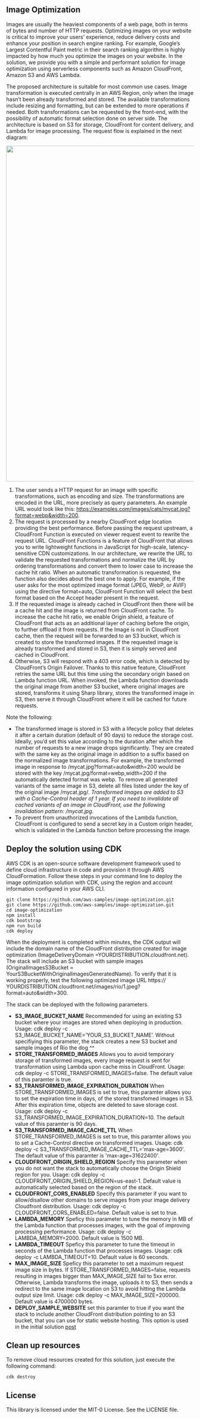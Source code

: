 ## Image Optimization

Images are usually the heaviest components of a web page, both in terms of bytes and number of HTTP requests. Optimizing images on your website is critical to improve your users’ experience, reduce delivery costs and enhance your position in search engine ranking. For example, Google’s Largest Contentful Paint metric in their search ranking algorithm is highly impacted by how much you optimize the images on your website. In the solution, we provide you with a simple and performant solution for image optimization using serverless components such as Amazon CloudFront, Amazon S3 and AWS Lambda.

The proposed architecture is suitable for most common use cases. Image transformation is executed centrally in an AWS Region, only when the image hasn’t been already transformed and stored. The available transformations include resizing and formatting, but can be extended to more operations if needed. Both transformations can be requested by the front-end, with the possibility of automatic format selection done on server side. The architecture is based on S3 for storage, CloudFront for content delivery, and Lambda for image processing. The request flow is explained in the next diagram:

<img src="architecture.png" width="900">

1. The user sends a HTTP request for an image with specific transformations, such as encoding and size. The transformations are encoded in the URL, more precisely as query parameters. An example URL would look like this: https://examples.com/images/cats/mycat.jpg?format=webp&width=200.
2. The request is processed by a nearby CloudFront edge location providing the best performance. Before passing the request upstream, a CloudFront Function is executed on viewer request event to rewrite the request URL. CloudFront Functions is a feature of CloudFront that allows you to write lightweight functions in JavaScript for high-scale, latency-sensitive CDN customizations. In our architecture, we rewrite the URL to validate the requested transformations and normalize the URL by ordering transformations and convert them to lower case to increase the cache hit ratio. When an automatic transformation is requested, the function also decides about the best one to apply. For example, if the user asks for the most optimized image format (JPEG, WebP, or AVIF) using the directive format=auto, CloudFront Function will select the best format based on the Accept header present in the request.
3. If the requested image is already cached in CloudFront then there will be a cache hit and the image is returned from CloudFront cache. To increase the cache hit ratio, we enable Origin shield, a feature of CloudFront that acts as an additional layer of caching before the origin, to further offload it from requests. If the Image is not in CloudFront cache, then the request will be forwarded to an S3 bucket, which is created to store the transformed images. If the requested image is already transformed and stored in S3, then it is simply served and cached in CloudFront.
4. Otherwise, S3 will respond with a 403 error code, which is detected by CloudFront’s Origin Failover. Thanks to this native feature, CloudFront retries the same URL but this time using the secondary origin based on Lambda function URL. When invoked, the Lambda function downloads the original image from another S3 bucket, where original images are stored, transforms it using Sharp library, stores the transformed image in S3, then serve it through CloudFront where it will be cached for future requests.

Note the following:

- The transformed image is stored in S3 with a lifecycle policy that deletes it after a certain duration (default of 90 days) to reduce the storage cost. Ideally, you’d set this value according to the duration after which the number of requests to a new image drops significantly. They are created with the same key as the original image in addition to a suffix based on the normalized image transformations. For example, the transformed image in response to /mycat.jpg?format=auto&width=200 would be stored with the key /mycat.jpg/format=webp,width=200 if the automatically detected format was webp. To remove all generated variants of the same image in S3, delete all files listed under the key of the original image /mycat.jpg/_. Transformed images are added to S3 with a Cache-Control header of 1 year. If you need to invalidate all cached variants of an image in CloudFront, use the following invalidation pattern: /mycat.jpg_.
- To prevent from unauthorized invocations of the Lambda function, CloudFront is configured to send a secret key in a Custom origin header, which is validated in the Lambda function before processing the image.

## Deploy the solution using CDK

AWS CDK is an open-source software development framework used to define cloud infrastructure in code and provision it through AWS CloudFormation. Follow these steps in your command line to deploy the image optimization solution with CDK, using the region and account information configured in your AWS CLI.

```
git clone https://github.com/aws-samples/image-optimization.git
git clone https://github.com/aws-samples/image-optimization.git
cd image-optimization
npm install
cdk bootstrap
npm run build
cdk deploy
```

When the deployment is completed within minutes, the CDK output will include the domain name of the CloudFront distribution created for image optimization (ImageDeliveryDomain =YOURDISTRIBUTION.cloudfront.net). The stack will include an S3 bucket with sample images (OriginalImagesS3Bucket = YourS3BucketWithOriginalImagesGeneratedName). To verify that it is working properly, test the following optimized image URL https:// YOURDISTRIBUTION.cloudfront.net/images/rio/1.jpeg?format=auto&width=300.

The stack can be deployed with the following parameters.

- **S3_IMAGE_BUCKET_NAME** Recommended for using an existing S3 bucket where your images are stored when deploying in production. Usage: cdk deploy -c S3_IMAGE_BUCKET_NAME=’YOUR_S3_BUCKET_NAME’. Without specifiying this parameter, the stack creates a new S3 bucket and sample images of Rio the dog ^^
- **STORE_TRANSFORMED_IMAGES** Allows you to avoid temporary storage of transformed images, every image request is sent for transformation using Lambda upon cache miss in CloudFront. Usage: cdk deploy -c STORE_TRANSFORMED_IMAGES=false. The default value of this paramter is true.
- **S3_TRANSFORMED_IMAGE_EXPIRATION_DURATION** When STORE_TRANSFORMED_IMAGES is set to true, this paramter allows you to set the expiration time in days, of the stored transfomed images in S3. After this expiration time, objects are deleted to save storage cost. Usage: cdk deploy -c S3_TRANSFORMED_IMAGE_EXPIRATION_DURATION=10. The default value of this paramter is 90 days.
- **S3_TRANSFORMED_IMAGE_CACHE_TTL** When STORE_TRANSFORMED_IMAGES is set to true, this paramter allows you to set a Cache-Control directive on transformed images. Usage: cdk deploy -c S3_TRANSFORMED_IMAGE_CACHE_TTL='max-age=3600'. The default value of this paramter is 'max-age=31622400'.
- **CLOUDFRONT_ORIGIN_SHIELD_REGION** Specify this parameter when you do not want the stack to automatically choose the Origin Shield region for you. Usage: cdk deploy -c CLOUDFRONT_ORIGIN_SHIELD_REGION=us-east-1. Default value is automatically selected based on the region of the stack.
- **CLOUDFRONT_CORS_ENABLED** Specify this parameter if you want to allow/disallow other domains to serve images from your image delivery Cloudfront distribution. Usage: cdk deploy -c CLOUDFRONT_CORS_ENABLED=false. Default value is set to true.
- **LAMBDA_MEMORY** Speficy this parameter to tune the memory in MB of the Lambda function that processes images, with the goal of improving processing performance. Usage: cdk deploy -c LAMBDA_MEMORY=2000. Default value is 1500 MB.
- **LAMBDA_TIMEOUT** Speficy this parameter to tune the timeout in seconds of the Lambda function that processes images. Usage: cdk deploy -c LAMBDA_TIMEOUT=10. Default value is 60 seconds.
- **MAX_IMAGE_SIZE** Speficy this parameter to set a maximum request image size in bytes. If STORE_TRANSFORMED_IMAGES=false, requests resulting in images bigger than MAX_IMAGE_SIZE fail to 5xx error. Otherwise, Lambda transforms the image, uploads it to S3, then sends a redirect to the same image location on S3 to avoid hitting the Lambda output size limit. Usage: cdk deploy -c MAX_IMAGE_SIZE=200000. Default value is 4700000 bytes.
- **DEPLOY_SAMPLE_WEBSITE** set this paramter to true if you want the stack to include another CloudFront distribution pointing to an S3 bucket, that you can use for static website hosting. This option is used in the initial solution [post](https://aws.amazon.com/blogs/networking-and-content-delivery/image-optimization-using-amazon-cloudfront-and-aws-lambda/)

## Clean up resources

To remove cloud resources created for this solution, just execute the following command:

```
cdk destroy
```

## License

This library is licensed under the MIT-0 License. See the LICENSE file.
